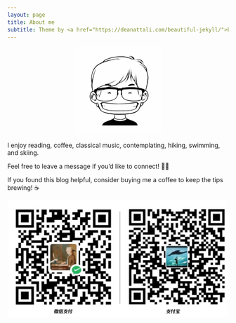 ```yaml
---
layout: page
title: About me
subtitle: Theme by <a href="https://deanattali.com/beautiful-jekyll/">beautiful-jekyll</a>
---
```


<p align="center">
  <img width="200" height="" src="/img/media/4f33da32d6b5f.jpg">
</p>


I enjoy reading, coffee, classical music, contemplating, hiking, swimming, and skiing. 

Feel free to leave a message if you’d like to connect! 💬📩

If you found this blog helpful, consider buying me a coffee to keep the tips brewing! ☕️

<p align="center">
  <img width="500" height="" src="/img/支付信息.png">
</p>

<!--## Publications

* Wen Zeyi, **Bin Li**, Kotagiri Ramamohanarao, Jian Chen, Yawen Chen, and Rui Zhang. "Improving Efficiency of SVM k-Fold Cross-Validation by Alpha Seeding." In AAAI, pp. 2768-2774. 2017.
* Huang Jin, **Bin Li**, Jia Zhu, and Jian Chen. "Age classification with deep learning face representation." Multimedia Tools and Applications 76, no. 19 (2017): 20231-20247.
* Liao Yongxin, Shenxi Yuan, Jian Chen, Qingyao Wu, and **Bin Li**. "Joint Classification with Heterogeneous Labels Using Random Walk with Dynamic Label Propagation." In Pacific-Asia Conference on Knowledge Discovery and Data Mining, pp. 3-13. Springer, Cham, 2016.-->